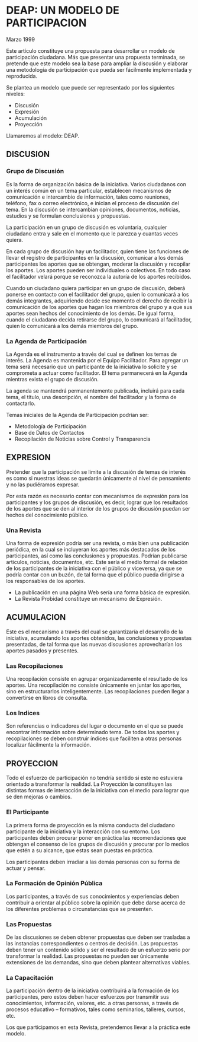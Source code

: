 # DEAP: UN MODELO DE PARTICIPACION

Marzo 1999

Este artículo constituye una propuesta para desarrollar un modelo de
participación ciudadana. Más que presentar una propuesta terminada, se pretende
que este modelo sea la base para ampliar la discusión y elaborar una metodología
de participación que pueda ser fácilmente implementada y reproducida.

Se plantea un modelo que puede ser representado por los siguientes niveles:

- Discusión
- Expresión
- Acumulación
- Proyección

Llamaremos al modelo: DEAP.

## DISCUSION
    
### Grupo de Discusión

Es la forma de organización básica de la iniciativa. Varios ciudadanos con un
interés común en un tema particular, establecen mecanismos de comunicación e
intercambio de información, tales como reuniones, teléfono, fax o correo
electrónico, e inician el proceso de discusión del tema. En la discusión se
intercambian opiniones, documentos, noticias, estudios y se formulan
conclusiones y propuestas.

La participación en un grupo de discusión es voluntaria, cualquier ciudadano
entra y sale en el momento que le parezca y cuantas veces quiera.

En cada grupo de discusión hay un facilitador, quien tiene las funciones de
llevar el registro de participantes en la discusión, comunicar a los demás
participantes los aportes que se obtengan, moderar la discusión y recopilar los
aportes. Los aportes pueden ser individuales o colectivos. En todo caso el
facilitador velará porque se reconozca la autoría de los aportes recibidos.

Cuando un ciudadano quiera participar en un grupo de discusión, deberá ponerse
en contacto con el facilitador del grupo, quien lo comunicará a los demás
integrantes, adquiriendo desde ese momento el derecho de recibir la comunicación
de los aportes que hagan los miembros del grupo y a que sus aportes sean hechos
del conocimiento de los demás. De igual forma, cuando el ciudadano decida
retirarse del grupo, lo comunicará al facilitador, quien lo comunicará a los
demás miembros del grupo.

### La Agenda de Participación

La Agenda es el instrumento a través del cual se definen los temas de interés.
La Agenda es mantenida por el Equipo Facilitador. Para agregar un tema será
necesario que un participante de la iniciativa lo solicite y se comprometa a
actuar como facilitador. El tema permanecerá en la Agenda mientras exista el
grupo de discusión.

La agenda se mantendrá permanentemente publicada, incluirá para cada tema, el
título, una descripción, el nombre del facilitador y la forma de contactarlo.

Temas iniciales de la Agenda de Participación podrían ser:

- Metodología de Participación
- Base de Datos de Contactos
- Recopilación de Noticias sobre Control y Transparencia

## EXPRESION 

Pretender que la participación se limite a la discusión de temas de interés es
como si nuestras ideas se quedarán únicamente al nivel de pensamiento y no las
pudiéramos expresar.

Por esta razón es necesario contar con mecanismos de expresión para los
participantes y los grupos de discusión, es decir, lograr que los resultados de
los aportes que se den al interior de los grupos de discusión puedan ser hechos
del conocimiento público.

### Una Revista

Una forma de expresión podría ser una revista, o más bien una publicación
periódica, en la cual se incluyeran los aportes más destacados de los
participantes, así como las conclusiones y propuestas. Podrían publicarse
artículos, noticias, documentos, etc. Este sería el medio formal de relación de
los participantes de la iniciativa con el público y viceversa, ya que se podría
contar con un buzón, de tal forma que el público pueda dirigirse a los
responsables de los aportes.

- La publicación en una página Web sería una forma básica de expresión.
- La Revista Probidad constituye un mecanismo de Expresión.

## ACUMULACION
    
Este es el mecanismo a través del cual se garantizaría el desarrollo de la
iniciativa, acumulando los aportes obtenidos, las conclusiones y propuestas
presentadas, de tal forma que las nuevas discusiones aprovecharían los aportes
pasados y presentes.

### Las Recopilaciones

Una recopilación consiste en agrupar organizadamente el resultado de los
aportes. Una recopilación no consiste únicamente en juntar los aportes, sino en
estructurarlos inteligentemente. Las recopilaciones pueden llegar a convertirse
en libros de consulta.

### Los Indices

Son referencias o indicadores del lugar o documento en el que se puede encontrar
información sobre determinado tema. De todos los aportes y recopilaciones se
deben construir índices que faciliten a otras personas localizar fácilmente la
información.

## PROYECCION

Todo el esfuerzo de participación no tendría sentido si este no estuviera
orientado a transformar la realidad. La Proyección la constituyen las distintas
formas de interacción de la iniciativa con el medio para lograr que se den
mejoras o cambios.

### El Participante

La primera forma de proyección es la misma conducta del ciudadano participante
de la iniciativa y la interacción con su entorno. Los participantes deben
procurar poner en práctica las recomendaciones que obtengan el consenso de los
grupos de discusión y procurar por lo medios que estén a su alcance, que estas
sean puestas en práctica.

Los participantes deben irradiar a las demás personas con su forma de actuar y
pensar.

### La Formación de Opinión Pública

Los participantes, a través de sus conocimientos y experiencias deben contribuir
a orientar al público sobre la opinión que debe darse acerca de los diferentes
problemas o circunstancias que se presenten.

### Las Propuestas

De las discusiones se deben obtener propuestas que deben ser trasladas a las
instancias correspondientes o centros de decisión. Las propuestas deben tener un
contenido sólido y ser el resultado de un esfuerzo serio por transformar la
realidad. Las propuestas no pueden ser únicamente extensiones de las demandas,
sino que deben plantear alternativas viables.

### La Capacitación

La participación dentro de la iniciativa contribuirá a la formación de los
participantes, pero estos deben hacer esfuerzos por transmitir sus
conocimientos, información, valores, etc. a otras personas, a través de procesos
educativo – formativos, tales como seminarios, talleres, cursos, etc.

Los que participamos en esta Revista, pretendemos llevar a la práctica este
modelo.
